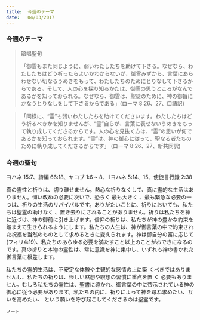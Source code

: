 ```yaml
---
title:  今週のテーマ
date:   04/03/2017
---
```


### 今週のテーマ	

> <p>暗唱聖句</p>
> 「御霊もまた同じように、弱いわたしたちを助けて下さる。なぜなら、わたしたちはどう祈ったらよいかわからないが、御霊みずから、言葉にあらわせない切なるうめきをもって、わたしたちのためにとりなして下さるからである。そして、人の心を探り知るかたは、御霊の思うところがなんであるかを知っておられる。なぜなら、御霊は、聖徒のために、神の御旨にかなうとりなしをして下さるからである」(ローマ	8:26、27、口語訳)

> 「同様に、“霊”も弱いわたしたちを助けてくださいます。わたしたちはどう祈るべきかを知りませんが、“霊”自らが、言葉に表せないうめきをもって執り成してくださるからです。人の心を見抜く方は、“霊”の思いが何であるかを知っておられます。“霊”は、神の御心に従って、聖なる者たちのために執り成してくださるからです」	(ローマ 8:26、27、新共同訳)

### 今週の聖句

ヨハネ 15:7、詩編 66:18、ヤコブ 1:6 ~ 8、	Iヨハネ 5:14、15、使徒言行録 2:38

 真の霊性と祈りは、切り離せません。熱心な祈りなくして、真に霊的な生活はありません。悔い改めの必要に次いで、恐らく 最も大きく 、最も緊急な必要の一つは、祈りの生活のリバイバルです。ありがたいことに、祈りにおいても、私たちは聖霊の助けなく 、置き去りにされることがありません。祈りは私たちを神に近づけ、神の御前に引き上げます。信仰の祈りは、私たちが神の豊かな約束を踏まえて生きられるようにします。私たちの人生は、神が御言葉の中で約束された祝福を当然のものとして求めるときに変えられます。神は御自分の富に応じて(フィリ4:19)、私たちのあらゆる必要を満たすこと以上のことがおできになるのです。真の祈りと本物の霊性は、常に意識を神に集中し、いずれも神の書かれた御言葉に根差します。

 私たちの霊的生活は、不安定な体験や主観的な感情の上に築 くべきではありませんし、私たちの祈りは、怪しい黙想や瞑想の習慣に重点を置 く 必要もありません。むしろ私たちの霊性は、聖書に導かれ、御言葉の中に啓示されている神の御心に従う必要があります。私たちの内に、祈りによって神を尋ね求めたい、互いを高めたい、 という願いを呼び起こしてくださるのは聖霊です。

`ノート`
